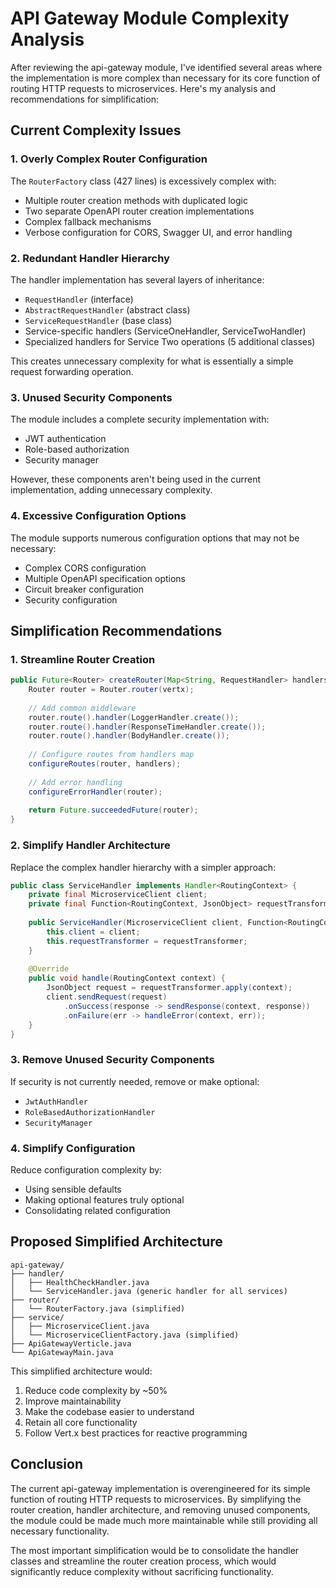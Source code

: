 
# API Gateway Module Complexity Analysis

After reviewing the api-gateway module, I've identified several areas where the implementation is more complex than necessary for its core function of routing HTTP requests to microservices. Here's my analysis and recommendations for simplification:

## Current Complexity Issues

### 1. Overly Complex Router Configuration

The `RouterFactory` class (427 lines) is excessively complex with:
- Multiple router creation methods with duplicated logic
- Two separate OpenAPI router creation implementations
- Complex fallback mechanisms
- Verbose configuration for CORS, Swagger UI, and error handling

### 2. Redundant Handler Hierarchy

The handler implementation has several layers of inheritance:
- `RequestHandler` (interface)
- `AbstractRequestHandler` (abstract class)
- `ServiceRequestHandler` (base class)
- Service-specific handlers (ServiceOneHandler, ServiceTwoHandler)
- Specialized handlers for Service Two operations (5 additional classes)

This creates unnecessary complexity for what is essentially a simple request forwarding operation.

### 3. Unused Security Components

The module includes a complete security implementation with:
- JWT authentication
- Role-based authorization
- Security manager

However, these components aren't being used in the current implementation, adding unnecessary complexity.

### 4. Excessive Configuration Options

The module supports numerous configuration options that may not be necessary:
- Complex CORS configuration
- Multiple OpenAPI specification options
- Circuit breaker configuration
- Security configuration

## Simplification Recommendations

### 1. Streamline Router Creation

```java
public Future<Router> createRouter(Map<String, RequestHandler> handlers) {
    Router router = Router.router(vertx);
    
    // Add common middleware
    router.route().handler(LoggerHandler.create());
    router.route().handler(ResponseTimeHandler.create());
    router.route().handler(BodyHandler.create());
    
    // Configure routes from handlers map
    configureRoutes(router, handlers);
    
    // Add error handling
    configureErrorHandler(router);
    
    return Future.succeededFuture(router);
}
```

### 2. Simplify Handler Architecture

Replace the complex handler hierarchy with a simpler approach:

```java
public class ServiceHandler implements Handler<RoutingContext> {
    private final MicroserviceClient client;
    private final Function<RoutingContext, JsonObject> requestTransformer;
    
    public ServiceHandler(MicroserviceClient client, Function<RoutingContext, JsonObject> requestTransformer) {
        this.client = client;
        this.requestTransformer = requestTransformer;
    }
    
    @Override
    public void handle(RoutingContext context) {
        JsonObject request = requestTransformer.apply(context);
        client.sendRequest(request)
            .onSuccess(response -> sendResponse(context, response))
            .onFailure(err -> handleError(context, err));
    }
}
```

### 3. Remove Unused Security Components

If security is not currently needed, remove or make optional:
- `JwtAuthHandler`
- `RoleBasedAuthorizationHandler`
- `SecurityManager`

### 4. Simplify Configuration

Reduce configuration complexity by:
- Using sensible defaults
- Making optional features truly optional
- Consolidating related configuration

## Proposed Simplified Architecture

```
api-gateway/
├── handler/
│   ├── HealthCheckHandler.java
│   └── ServiceHandler.java (generic handler for all services)
├── router/
│   └── RouterFactory.java (simplified)
├── service/
│   ├── MicroserviceClient.java
│   └── MicroserviceClientFactory.java (simplified)
├── ApiGatewayVerticle.java
└── ApiGatewayMain.java
```

This simplified architecture would:
1. Reduce code complexity by ~50%
2. Improve maintainability
3. Make the codebase easier to understand
4. Retain all core functionality
5. Follow Vert.x best practices for reactive programming

## Conclusion

The current api-gateway implementation is overengineered for its simple function of routing HTTP requests to microservices. By simplifying the router creation, handler architecture, and removing unused components, the module could be made much more maintainable while still providing all necessary functionality.

The most important simplification would be to consolidate the handler classes and streamline the router creation process, which would significantly reduce complexity without sacrificing functionality.